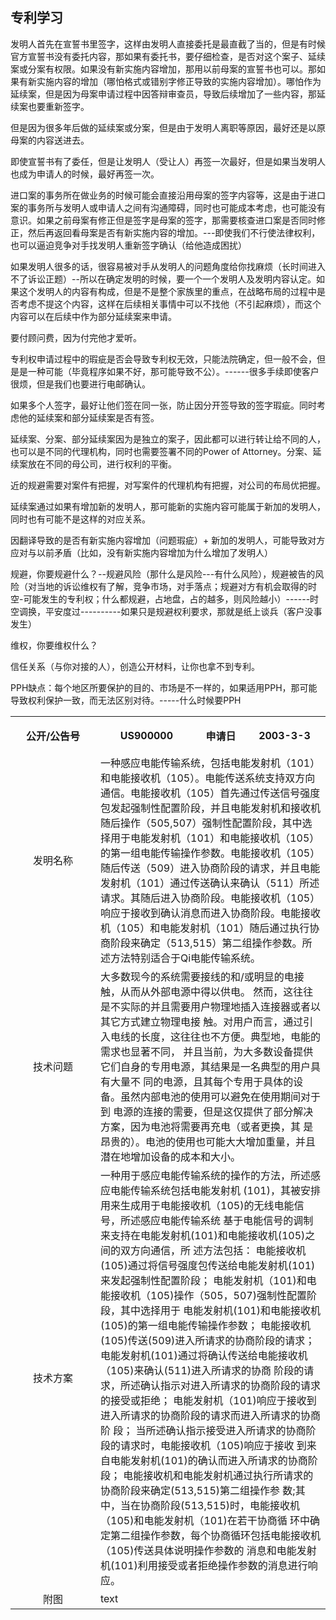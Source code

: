 ## 专利学习

发明人首先在宣誓书里签字，这样由发明人直接委托是最直截了当的，但是有时候官方宣誓书没有委托内容，那如果有委托书，要仔细检查，是否对这个案子、延续案或分案有权限。如果没有新实施内容增加，那用以前母案的宣誓书也可以。那如果有新实施内容的增加（哪怕格式或错别字修正导致的实施内容增加）。哪怕作为延续案，但是因为母案申请过程中因答辩审查员，导致后续增加了一些内容，那延续案也要重新签字。

但是因为很多年后做的延续案或分案，但是由于发明人离职等原因，最好还是以原母案的内容送进去。

即使宣誓书有了委任，但是让发明人（受让人）再签一次最好，但是如果当发明人也成为申请人的时候，最好再签一次。

进口案的事务所在做业务的时候可能会直接沿用母案的签字内容等，这是由于进口案的事务所与发明人或申请人之间有沟通障碍，同时也可能成本考虑，也可能没有意识。如果之前母案有修正但是签字是母案的签字，那需要核查进口案是否同时修正，然后再返回看母案是否有新实施内容的增加。---即使我们不行使法律权利，也可以逼迫竞争对手找发明人重新签字确认（给他造成困扰）

如果发明人很多的话，很容易被对手从发明人的问题角度给你找麻烦（长时间进入不了诉讼正题）--所以在确定发明的时候，要一个一个发明人及发明内容认定。如果这个发明人的内容有构成，但是不是整个家族里的重点，在战略布局的过程中是否考虑不提这个内容，这样在后续相关事情中可以不找他（不引起麻烦），而这个内容可以在后续中作为部分延续案来申请。

要付顾问费，因为付完他才爱听。

专利权申请过程中的瑕疵是否会导致专利权无效，只能法院确定，但一般不会，但是是一种可能（毕竟程序如果不好，那可能导致不公）。------很多手续即使客户很烦，但是我们也要进行电邮确认。

如果多个人签字，最好让他们签在同一张，防止因分开签导致的签字瑕疵。同时考虑他的延续案和部分延续案是否有签。

延续案、分案、部分延续案因为是独立的案子，因此都可以进行转让给不同的人，也可以是不同的代理机构，同时也需要签署不同的Power of Attorney。分案、延续案放在不同的母公司，进行权利的平衡。

近的规避需要对案件有把握，对写案件的代理机构有把握，对公司的布局优把握。

延续案通过如果有增加新的发明人，那可能新的实施内容可能属于新加的发明人，同时也有可能不是这样的对应关系。

因翻译导致的是否有新实施内容增加（问题瑕疵）+ 新加的发明人，可能导致对方应对与以前矛盾（比如，没有新实施内容增加为什么增加了发明人）

规避，你要规避什么？--规避风险（那什么是风险---有什么风险），规避被告的风险（对当地的诉讼维权有了解，竞争市场，对手落点；规避对方有机会取得的时空-可能发生的专利权；什么都规避，占地盘，占的越多，则风险越小）------时空调换，平安度过----------如果只是规避权利要求，那就是纸上谈兵（客户没事发生）

维权，你要维权什么？

信任关系（与你对接的人），创造公开材料，让你也拿不到专利。

PPH缺点：每个地区所要保护的目的、市场是不一样的，如果适用PPH，那可能导致权利保护一致，而无法区别对待。-----什么时候要PPH



<table> 	<tr> 	    <th width="120", height="60", style="text-align:center; vertical-align: middle">公开/公告号</th> 	    <th style="text-align:center; vertical-align: middle">US900000</th> 	    <th style="text-align:center; vertical-align: middle">申请日</th> 	    <th style="text-align:center; vertical-align: middle">2003-3-3</th>   	</tr > 	<tr > 	    <td style="text-align:center; vertical-align: middle">发明名称</td> 	    <td colspan="3">一种感应电能传输系统，包括电能发射机（101）和电能接收机（105）。电能传送系统支持双方向通信。电能接收机（105）首先通过传送信号强度包发起强制性配置阶段，并且电能发射机和接收机随后操作（505,507）强制性配置阶段，其中选择用于电能发射机（101）和电能接收机（105）的第一组电能传输操作参数。电能接收机（105）随后传送（509）进入协商阶段的请求，并且电能发射机（101）通过传送确认来确认（511）所述请求。其随后进入协商阶段。电能接收机（105）响应于接收到确认消息而进入协商阶段。电能接收机（105）和电能发射机（101）随后通过执行协商阶段来确定（513,515）第二组操作参数。所述方法特别适合于Qi电能传输系统。</td>   	</tr> 	<tr > 	    <td style="text-align:center; vertical-align: middle">技术问题</td> 	    <td colspan="3"> 大多数现今的系统需要接线的和/或明显的电接触，从而从外部电源中得以供电。 然而，这往往是不实际的并且需要用户物理地插入连接器或者以其它方式建立物理电接 触。对用户而言，通过引入电线的长度，这往往也不方便。典型地，电能的需求也显著不同， 并且当前，为大多数设备提供它们自身的专用电源，其结果是一名典型的用户具有大量不 同的电源，且其每个专用于具体的设备。虽然内部电池的使用可以避免在使用期间对于到 电源的连接的需要，但是这仅提供了部分解决方案，因为电池将需要再充电（或者更换，其 是昂贵的）。电池的使用也可能大大增加重量，并且潜在地增加设备的成本和大小。</td>   	</tr> 	<tr > 	    <td style="text-align:center; vertical-align: middle">技术方案</td> 	    <td colspan="3">一种用于感应电能传输系统的操作的方法，所述感应电能传输系统包括电能发射机 (101)，其被安排用来生成用于电能接收机（105)的无线电能信号，所述感应电能传输系统 基于电能信号的调制来支持在电能发射机(101)和电能接收机(105)之间的双方向通信，所 述方法包括： 电能接收机(105)通过将信号强度包传送给电能发射机(101)来发起强制性配置阶段； 电能发射机（101)和电能接收机（105)操作（505，507)强制性配置阶段，其中选择用于 电能发射机(101)和电能接收机(105)的第一组电能传输操作参数； 电能接收机(105)传送(509)进入所请求的协商阶段的请求； 电能发射机(101)通过将确认传送给电能接收机（105)来确认(511)进入所请求的协商 阶段的请求，所述确认指示对进入所请求的协商阶段的请求的接受或拒绝； 电能发射机（101)响应于接收到进入所请求的协商阶段的请求而进入所请求的协商阶 段； 当所述确认指示接受进入所请求的协商阶段的请求时，电能接收机（105)响应于接收 到来自电能发射机(101)的确认而进入所请求的协商阶段； 电能接收机和电能发射机通过执行所请求的协商阶段来确定(513,515)第二组操作参 数;其中，当在协商阶段(513,515)时，电能接收机（105)和电能发射机（101)在若干协商循 环中确定第二组操作参数，每个协商循环包括电能接收机（105)传送具体说明操作参数的 消息和电能发射机(101)利用接受或者拒绝操作参数的消息进行响应。</td>   	</tr> 	<tr > 	    <td style="text-align:center; vertical-align: middle">附图</td> 	    <td colspan="3">text</td>   	</tr> </table>









